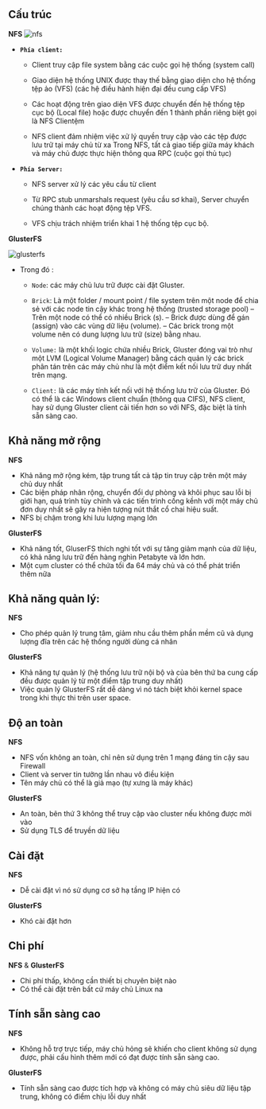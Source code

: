 ## Cấu trúc
**NFS**
![nfs](https://camo.githubusercontent.com/bb2737e84fca45ae886ad1b0d458848a09872bea/68747470733a2f2f692e696d6775722e636f6d2f416738667846332e6a7067)
*   **`Phía client:`**

    *   Client truy cập file system bằng các cuộc gọi hệ thống (system call)
    *   Giao diện hệ thống UNIX được thay thế bằng giao diện cho hệ thống tệp ảo (VFS) (các hệ điều hành hiện đại đều cung cấp VFS)
    *   Các hoạt động trên giao diện VFS được chuyển đến hệ thống tệp cục bộ (Local file) hoặc được chuyển đến 1 thành phần riêng biệt gọi là NFS Clientệm
    
    *   NFS client đảm nhiệm việc xử lý quyền truy cập vào các tệp được lưu trữ tại máy chủ từ xa
    Trong NFS, tất cả giao tiếp giữa máy khách và máy chủ được thực hiện thông qua RPC (cuộc gọi thủ tục)

*   **`Phía Server:`**
    *   NFS server xử lý các yêu cầu từ client
    *   Từ RPC stub unmarshals request (yêu cầu sơ khai), Server chuyển chúng thành các hoạt động tệp VFS.

    *   VFS chịu trách nhiệm triển khai 1 hệ thống tệp cục bộ.

**GlusterFS**

![glusterfs](https://i0.wp.com/blogit.edu.vn/wp-content/uploads/2015/09/glusterfs-4.png?w=590)

*   Trong đó :
    *   `Node`: các máy chủ lưu trữ được cài đặt Gluster.
    *   `Brick`: Là một folder / mount point / file system trên một node để chia sẻ với các node tin cậy khác trong hệ thống (trusted storage pool) – Trên một node có thể có nhiều Brick (s). – Brick được dùng để gán (assign) vào các vùng dữ liệu (volume). – Các brick trong một volume nên có dung lượng lưu trữ (size) bằng nhau.
    *   `Volume:` là một khối logic chứa nhiều Brick, Gluster đóng vai trò như một LVM (Logical Volume Manager) bằng cách quản lý các brick phân tán trên các máy chủ như là một điểm kết nối lưu trữ duy nhất trên mạng.
    
    *   `Client:` là các máy tính kết nối với hệ thống lưu trữ của Gluster. Đó có thể là các Windows client chuẩn (thông qua CIFS), NFS client, hay sử dụng Gluster client cải tiến hơn so với NFS, đặc biệt là tính sẵn sàng cao.
## Khả năng mở rộng

**NFS**
*   Khả năng mở rộng kém, tập trung tất cả tập tin truy cập trên một máy chủ duy nhất
*   Các biện pháp nhân rộng, chuyển đổi dự phòng và khôi phục sau lỗi bị giới hạn, quá trình tùy chỉnh và các tiến trình cồng kềnh với một máy chủ đơn duy nhất sẽ gây ra hiện tượng nút thắt cổ chai hiệu suất.
*   NFS bị chậm trong khi lưu lượng mạng lớn

**GlusterFS** 
* Khả năng tốt, GluserFS thích nghi tốt với sự tăng giảm mạnh của dữ liệu, có khả năng lưu trữ đến hàng nghìn Petabyte và lớn hơn.
* Một cụm cluster có thể chứa tối đa 64 máy chủ và có thể phát triển thêm nữa


## Khả năng quản lý:
**NFS**
*   Cho phép quản lý trung tâm, giảm nhu cầu thêm phần mềm cũ và dụng lượng đĩa trên các hệ thống người dùng cá nhân

**GlusterFS**
*   Khả năng tự quản lý (hệ thống lưu trữ nội bộ và của bên thứ ba cung cấp đều được quản lý từ một điểm tập trung duy nhất)
*   Việc quản lý GlusterFS rất dễ dàng vì nó tách biệt khỏi kernel space trong khi thực thi trên user space.

## Độ an toàn
**NFS**
*   NFS vốn không an toàn, chỉ nên sử dụng trên 1 mạng đáng tin cậy sau Firewall
*   Client và server tin tưởng lần nhau vô điều kiện
*   Tên máy chủ có thể là giả mạo (tự xưng là máy khác)

**GlusterFS**
*   An toàn, bên thứ 3 không thể truy cập vào cluster nếu không được mời vào 
*   Sử dụng TLS để truyền dữ liệu 

## Cài đặt
**NFS**
*   Dễ cài đặt vì nó sử dụng cơ sở hạ tầng IP hiện có

**GlusterFS**
*   Khó cài đặt hơn

## Chi phí
**NFS** & **GlusterFS**
*   Chi phí thấp, không cần thiết bị chuyên biệt nào
*   Có thể cài đặt trên bất cứ máy chủ Linux na


## Tính sẵn sàng cao 
**NFS** 
*    Không hỗ trợ trực tiếp, máy chủ hỏng sẽ khiến cho client không sử dụng được, phải cấu hình thêm mới có đạt được tính sẵn sàng cao.

**GlusterFS**
*   Tính sẵn sàng cao được tích hợp và không có máy chủ siêu dữ liệu tập trung, không có điểm chịu lỗi duy nhất




